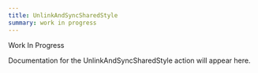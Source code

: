 ```yaml
---
title: UnlinkAndSyncSharedStyle
summary: work in progress
---
```


Work In Progress

Documentation for the UnlinkAndSyncSharedStyle action will appear here.